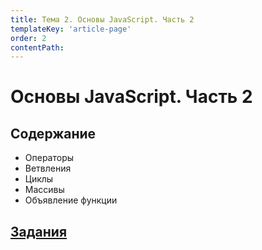 ```yaml
---
title: Тема 2. Основы JavaScript. Часть 2
templateKey: 'article-page'
order: 2
contentPath: 
---
```

<!--  -->
# Основы JavaScript. Часть 2

## Содержание

-   <gatsby-link to="/externals/topic2_js-basics-part2/js-basics-part2#операторы">Операторы</gatsby-link>
-   <gatsby-link to="/externals/topic2_js-basics-part2/js-basics-part2#ветвления">Ветвления</gatsby-link>
-   <gatsby-link to="/externals/topic2_js-basics-part2/js-basics-part2#циклы">Циклы</gatsby-link>
-   <gatsby-link to="/externals/topic2_js-basics-part2/js-basics-part2#массивы">Массивы</gatsby-link>
-   <gatsby-link to="/externals/topic2_js-basics-part2/js-basics-part2#объявление-функции">Объявление функции</gatsby-link>

## [Задания](https://github.com/WebPurple/external-courses/tree/master/src/ex2_js-basics-part2/README.md)
